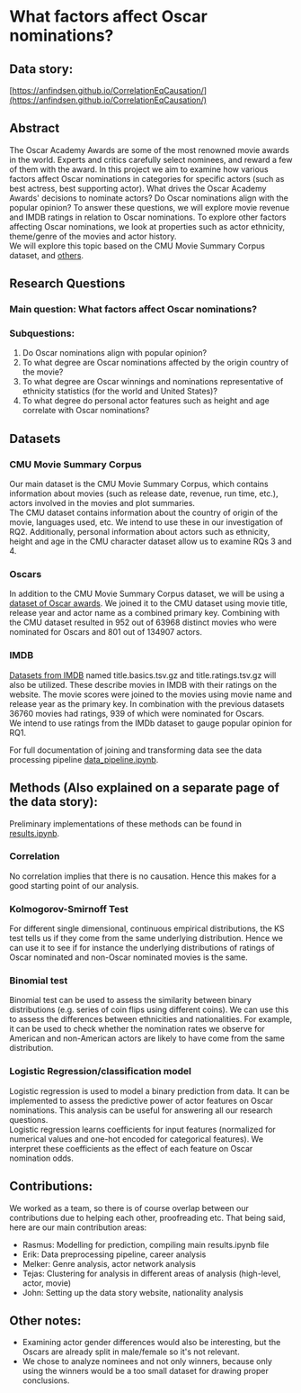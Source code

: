 # What factors affect Oscar nominations?

## Data story:
[https://anfindsen.github.io/CorrelationEqCausation/](https://anfindsen.github.io/CorrelationEqCausation/)

## Abstract
The Oscar Academy Awards are some of the most renowned movie awards in the world. 
Experts and critics carefully select nominees, and reward a few of them with the award. 
In this project we aim to examine how various factors affect Oscar nominations in categories for specific actors (such as best actress, best supporting actor). 
What drives the Oscar Academy Awards' decisions to nominate actors? Do Oscar nominations align with the popular opinion?
To answer these questions, we will explore movie revenue and IMDB ratings in relation to Oscar nominations. 
To explore other factors affecting Oscar nominations, we look at properties such as actor ethnicity, theme/genre of the movies and actor history.  
We will explore this topic based on the CMU Movie Summary Corpus dataset, and [others](#datasets).

## Research Questions
### Main question: What factors affect Oscar nominations?

### Subquestions:
1. Do Oscar nominations align with popular opinion?
2. To what degree are Oscar nominations affected by the origin country of the movie?
3. To what degree are Oscar winnings and nominations representative of ethnicity statistics (for the world and United States)?
4. To what degree do personal actor features such as height and age correlate with Oscar nominations?

## Datasets
### CMU Movie Summary Corpus
Our main dataset is the CMU Movie Summary Corpus, which contains information about movies (such as release date, revenue, run time, etc.), actors involved in the movies and plot summaries.
<br>
The CMU dataset contains information about the country of origin of the movie, languages used, etc. We intend to use these in our investigation of RQ2. Additionally, personal information about actors such as ethnicity, height and age in the CMU character dataset allow us to examine RQs 3 and 4.
### Oscars
In addition to the CMU Movie Summary Corpus dataset, we will be using a [dataset of Oscar awards](https://www.kaggle.com/datasets/unanimad/the-oscar-award). We joined it to the CMU dataset using movie title, release year and actor name as a combined primary key. Combining with the CMU dataset resulted in 952 out of 63968 distinct movies who were nominated for Oscars and 801 out of 134907 actors.
### IMDB
[Datasets from IMDB](https://datasets.imdbws.com/) named title.basics.tsv.gz and title.ratings.tsv.gz  will also be utilized. These describe movies in IMDB with their ratings on the website. The movie scores were joined to the movies using movie name and release year as the primary key. In combination with the previous datasets 36760 movies had ratings, 939 of which were nominated for Oscars.
<br>
We intend to use ratings from the IMDb dataset to gauge popular opinion for RQ1.

For full documentation of joining and transforming data see the data processing pipeline [data_pipeline.ipynb](data_pipeline.ipynb).

## Methods (Also explained on a separate page of the data story):
Preliminary implementations of these methods can be found in [results.ipynb](results.ipynb).
### Correlation
No correlation implies that there is no causation. Hence this makes for a good starting point of our analysis.
### Kolmogorov-Smirnoff Test
For different single dimensional, continuous empirical distributions, the KS test tells us if they come from the same underlying distribution. 
Hence we can use it to see if for instance the underlying distributions of ratings of Oscar nominated and non-Oscar nominated movies is the same.
### Binomial test
Binomial test can be used to assess the similarity between binary distributions (e.g. series of coin flips using different coins). We can use this to assess the differences between ethnicities and nationalities. For example, it can be used to check whether the nomination rates we observe for American and non-American actors are likely to have come from the same distribution.
### Logistic Regression/classification model
Logistic regression is used to model a binary prediction from data. It can be implemented to assess the predictive power of actor features on Oscar nominations. This analysis can be useful for answering all our research questions. 
<br>
Logistic regression learns coefficients for input features (normalized for numerical values and one-hot encoded for categorical features). 
We interpret these coefficients as the effect of each feature on Oscar nomination odds.

## Contributions:
We worked as a team, so there is of course overlap between our contributions due to helping each other, proofreading etc. That being said, here are our main contribution areas:

- Rasmus: Modelling for prediction, compiling main results.ipynb file
- Erik: Data preprocessing pipeline, career analysis
- Melker: Genre analysis, actor network analysis
- Tejas: Clustering for analysis in different areas of analysis (high-level, actor, movie)
- John: Setting up the data story website, nationality analysis


## Other notes:
- Examining actor gender differences would also be interesting, but the Oscars are already split in male/female so it's not relevant.
- We chose to analyze nominees and not only winners, because only using the winners would be a too small dataset for drawing proper conclusions.
